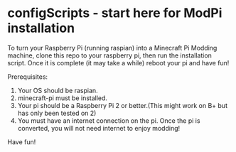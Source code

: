 # configScripts - start here for ModPi installation
To turn your Raspberry Pi (running raspian) into a Minecraft Pi Modding machine, clone this repo to your raspberry pi, then run the installation script. Once it is complete (it may take a while) reboot your pi and have fun!

Prerequisites:
1. Your OS should be raspian.
2. minecraft-pi must be installed.
3. Your pi should be a Raspberry Pi 2 or better.(This might work on B+ but has only been tested on 2)
4. You must have an internet connection on the pi. Once the pi is converted, you will not need internet to enjoy modding!

Have fun!
